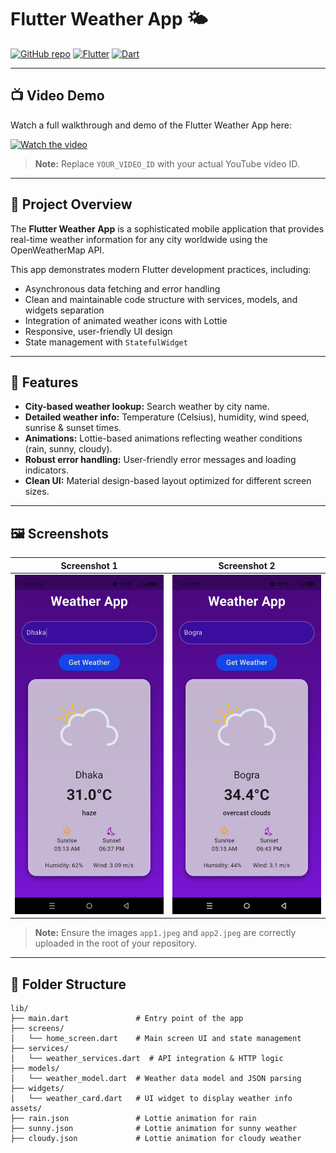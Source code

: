 # Flutter Weather App 🌤️

[![GitHub repo](https://img.shields.io/badge/GitHub-Repository-blue?logo=github)](https://github.com/arafat17469/Weather_app)
[![Flutter](https://img.shields.io/badge/Flutter-3.0.0-blue?logo=flutter)](https://flutter.dev/)
[![Dart](https://img.shields.io/badge/Dart-3.0.0-blue?logo=dart)](https://dart.dev/)

---

## 📺 Video Demo

Watch a full walkthrough and demo of the Flutter Weather App here:

[![Watch the video]()]([https://youtu.be/YOUR_VIDEO_ID](https://www.youtube.com/shorts/wiW_odxaq2o))

> **Note:** Replace `YOUR_VIDEO_ID` with your actual YouTube video ID.

---

## 📝 Project Overview

The **Flutter Weather App** is a sophisticated mobile application that provides real-time weather information for any city worldwide using the OpenWeatherMap API.

This app demonstrates modern Flutter development practices, including:

- Asynchronous data fetching and error handling  
- Clean and maintainable code structure with services, models, and widgets separation  
- Integration of animated weather icons with Lottie  
- Responsive, user-friendly UI design  
- State management with `StatefulWidget`

---

## 🚀 Features

- **City-based weather lookup:** Search weather by city name.  
- **Detailed weather info:** Temperature (Celsius), humidity, wind speed, sunrise & sunset times.  
- **Animations:** Lottie-based animations reflecting weather conditions (rain, sunny, cloudy).  
- **Robust error handling:** User-friendly error messages and loading indicators.  
- **Clean UI:** Material design-based layout optimized for different screen sizes.

---

## 🖼️ Screenshots

| Screenshot 1 | Screenshot 2 |
|-------------|--------------------------------|
| ![Screenshot 1](https://github.com/arafat17469/Weather_app/blob/main/app1.jpeg) | ![Screenshot 2](https://github.com/arafat17469/Weather_app/blob/main/app2.jpeg) | ![Screenshot 1](https://github.com/arafat17469/Weather_app/blob/main/app1.jpeg) | ![Screenshot 2](https://github.com/arafat17469/Weather_app/blob/main/app2.jpeg) |

> **Note:** Ensure the images `app1.jpeg` and `app2.jpeg` are correctly uploaded in the root of your repository.

---

## 📂 Folder Structure

```plaintext
lib/
├── main.dart               # Entry point of the app
├── screens/
│   └── home_screen.dart    # Main screen UI and state management
├── services/
│   └── weather_services.dart  # API integration & HTTP logic
├── models/
│   └── weather_model.dart  # Weather data model and JSON parsing
├── widgets/
│   └── weather_card.dart   # UI widget to display weather info
assets/
├── rain.json               # Lottie animation for rain
├── sunny.json              # Lottie animation for sunny weather
├── cloudy.json             # Lottie animation for cloudy weather
